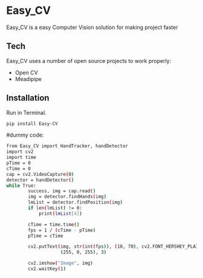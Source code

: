 # Easy_CV


Easy_CV is a easy Computer Vision solution for making project faster




## Tech

Easy_CV uses a number of open source projects to work properly:

- Open CV
- Meadipipe


## Installation



Run in Terminal.

```sh
pip install Easy-CV
```

#dummy code:
```sh
from Easy_CV import HandTracker, handDetector
import cv2
import time
pTime = 0
cTime = 0
cap = cv2.VideoCapture(0)
detector = handDetector()
while True:
        success, img = cap.read()
        img = detector.findHands(img)
        lmList = detector.findPosition(img)
        if len(lmList) != 0:
            print(lmList[4])

        cTime = time.time()
        fps = 1 / (cTime - pTime)
        pTime = cTime

        cv2.putText(img, str(int(fps)), (10, 70), cv2.FONT_HERSHEY_PLAIN, 3,
                    (255, 0, 255), 3)

        cv2.imshow("Image", img)
        cv2.waitKey(1)
```        
        
        


